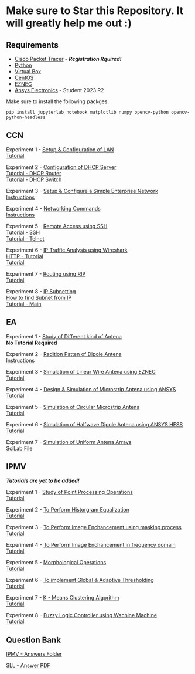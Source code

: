 # Make sure to Star this Repository. It will greatly help me out :)

## Requirements

-  [Cisco Packet Tracer](https://skillsforall.com/resources/lab-downloads) - ***Registration Rquired!*** </br>
-  [Python](https://www.python.org/downloads/)</br>
-  [Virtual Box](https://www.virtualbox.org/wiki/Downloads)</br>
-  [CentOS](https://centos.excellmedia.net/7.9.2009/isos/x86_64/CentOS-7-x86_64-Everything-2009.iso)</br>
-  [EZNEC](https://eznec.com/v7download/pro2+download.php)</br>
-  [Ansys Electronics](https://www.ansys.com/academic/students/ansys-electronics-desktop-student) - Student 2023 R2

Make sure to install the following packges:</br>
```
pip install jupyterlab notebook matplotlib numpy opencv-python opencv-python-headless
```

## CCN

Experiment 1 - [Setup & Configuration of LAN](/CCN/Exp-01/)  
[Tutorial](https://www.youtube.com/watch?v=AlR-zK2VaMM)

Experiment 2 - [Configuration of DHCP Server](/CCN/Exp-02/)  
[Tutorial - DHCP Router](https://www.youtube.com/watch?v=DsL_JEdMPXg)  
[Tutorial - DHCP Switch](https://youtu.be/pkjRP5bdkTU?si=C4DURGCgbY_Gyrs9)

Experiment 3 - [Setup & Configure a Simple Enterprise Network](/CCN/Exp-03/)  
[Instructions](/CCN/Exp%20-%2003/CCN%20-%203.pdf)  

Experiment 4 - [Networking Commands](/CCN/Exp-04/)  
[Instructions](/CCN/Exp%20-%2004/commands.txt)  

Experiment 5 - [Remote Access using SSH](/CCN/Exp%20-%2005/)  
[Tutorial - SSH](https://www.youtube.com/watch?v=KV2_ySUyYK0)  
[Tutorial - Telnet](https://youtu.be/7z3G86vGaow?si=WuaxVqjpQ5STEQNA)

Experiment 6 - [IP Traffic Analysis using Wireshark](/CCN/Exp%20-%2006/)</br>
[HTTP - Tutorial](/CCN/Exp%20-%2006/http-wireshark.mp4)  </br>
[Tutorial](https://www.youtube.com/watch?v=zWoHJ3oGRGY)  

Experiment 7 - [Routing using RIP](/CCN/Exp%20-%2007/)  
[Tutorial](https://www.youtube.com/watch?v=LuVQDjwuvjo)  

Experiment 8 - [IP Subnetting](/CCN/Exp%20-%2008/)  </br>
[How to find Subnet from IP](https://youtu.be/EZTQ61njgKI?si=_MD1i_jFao2d8z6z)</br>
[Tutorial - Main](https://youtu.be/3f9z-upxqW4?si=7KDrX7alBaknu-LH)  

## EA

Experiment 1 - [Study of Different kind of Antena](/EA/Exp%20-%2001/)  
**No Tutorial Required**

Experiment 2 - [Radition Patten of Dipole Antena](/EA/Exp%20-%2002/)  
[Instructions](/EA/Exp%20-%2002/instructions.txt)  

Experiment 3 - [Simulation of Linear Wire Antena using EZNEC](/EA/Exp%20-%2003/)  
[Tutorial](/EA/Exp%20-%2003/EA-3.mp4)  

Experiment 4 - [Design & Simulation of Microstrip Antena using ANSYS](/EA/Exp%20-%2004/)  
[Tutorial](https://youtu.be/LfhH-qs1E4I?si=LhtQkLNxgcVwynf_)  

Experiment 5 - [Simulation of Circular Microstrip Antena](/EA/Exp%20-%2005/)  
[Tutorial](https://www.youtube.com/watch?v=uk3kX0YshDY)  

Experiment 6 - [Simulation of Halfwave Dipole Antena using ANSYS HFSS](/EA/Exp%20-%2006/)  
[Tutorial](https://www.youtube.com/watch?v=w2zZY6IJHr8)  

Experiment 7 - [Simulation of Uniform Antena Arrays](/EA/Exp%20-%2007/)  
[SciLab File](/EA/Exp%20-%2007/7.sci)  

## IPMV
***Tutorials are yet to be added!***

Experiment 1 - [Study of Point Processing Operations](/IPMV/Exp%20-%2001/)  
[Tutorial]()  

Experiment 2 - [To Perform Historgram Equalization](/IPMV/Exp%20-%2002/)  
[Tutorial]()  

Experiment 3 - [To Perform Image Enchancement using masking process](/IPMV/Exp%20-%2003/)  
[Tutorial]()  

Experiment 4 - [To Perform Image Enchancement in frequency domain](/IPMV/Exp%20-%2004/)  
[Tutorial]()  

Experiment 5 - [Morphological Operations](/IPMV/Exp%20-%2005/)  
[Tutorial]()  

Experiment 6 - [To implement Global & Adaptive Thresholding](/IPMV/Exp%20-%2006/)  
[Tutorial]()  

Experiment 7 - [K - Means Clustering Algorithm](/IPMV/Exp%20-%2007/)  
[Tutorial]()  

Experiment 8 - [Fuzzy Logic Controller using Wachine Machine](/IPMV/Exp%20-%2008/)  
[Tutorial]()  

## Question Bank

[IPMV - Answers Folder](/IPMV/Question%20Bank/Answers/)

[SLL - Answer PDF](/SLL/Question%20Bank/SLL%20-%20QB.pdf)
